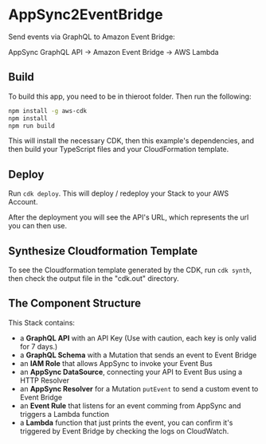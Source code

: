 # AppSync2EventBridge

Send events via GraphQL to Amazon Event Bridge:

AppSync GraphQL API -> Amazon Event Bridge -> AWS Lambda

## Build

To build this app, you need to be in thieroot folder. Then run the following:

```bash
npm install -g aws-cdk
npm install
npm run build
```

This will install the necessary CDK, then this example's dependencies, and then build your TypeScript files and your CloudFormation template.

## Deploy

Run `cdk deploy`. This will deploy / redeploy your Stack to your AWS Account.

After the deployment you will see the API's URL, which represents the url you can then use.

## Synthesize Cloudformation Template

To see the Cloudformation template generated by the CDK, run `cdk synth`, then check the output file in the "cdk.out" directory.

## The Component Structure

This Stack contains:

- a __GraphQL API__ with an API Key (Use with caution, each key is only valid for 7 days.)
- a __GraphQL Schema__ with a Mutation that sends an event to Event Bridge
- an __IAM Role__ that allows AppSync to invoke your Event Bus
- an __AppSync DataSource__, connecting your API to Event Bus using a HTTP Resolver
- an __AppSync Resolver__ for a Mutation `putEvent` to send a custom event to Event Bridge
- an __Event Rule__ that listens for an event comming from AppSync and triggers a Lambda function
- a __Lambda__ function that just prints the event, you can confirm it's triggered by Event Bridge by checking the logs on CloudWatch.
